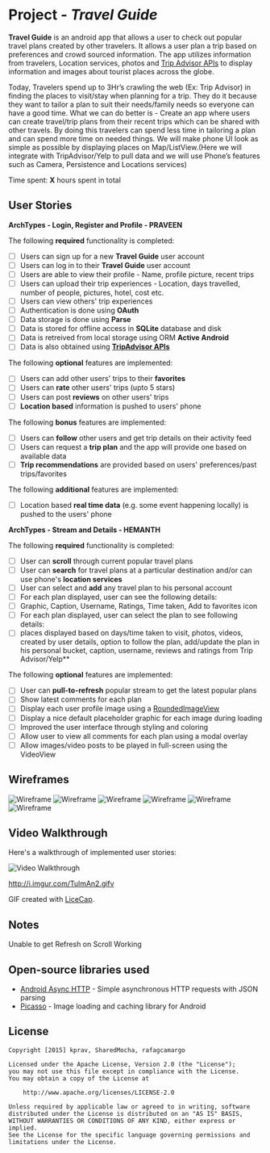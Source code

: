 # Project  - *Travel Guide*

**Travel Guide** is an android app that allows a user to check out popular travel plans created by other travelers. It allows a user plan a trip based on preferences and crowd sourced information. The app utilizes information from travelers, Location services, photos and [Trip Advisor APIs](https://developer-tripadvisor.com/content-api/) to display information and images about tourist places across the globe.

Today, Travelers spend up to 3Hr’s crawling the web (Ex: Trip Advisor) in finding the places to visit/stay when planning for a trip. They do it because they want to tailor a plan to suit their needs/family needs so everyone can have a good time. What we can do better is - Create an app where users can create travel/trip plans from their recent trips which can be shared with other travels. By doing this travelers can spend less time in tailoring a plan and can spend more time on needed things. We will make phone UI look as simple as possible by displaying places on Map/ListView.(Here we will integrate with TripAdvisor/Yelp to pull data and we will use Phone’s features such as Camera, Persistence and Locations services)

Time spent: **X** hours spent in total

## User Stories

**ArchTypes - Login, Register and Profile - PRAVEEN**

The following **required** functionality is completed:

* [ ]	Users can sign up for a new **Travel Guide** user account
* [ ]	Users can log in to their **Travel Guide** user account
* [ ] Users are able to view their profile - Name, profile picture, recent trips
* [ ] Users can upload their trip experiences - Location, days travelled, number of people, pictures, hotel, cost etc.
* [ ] Users can view others' trip experiences
* [ ] Authentication is done using **OAuth**
* [ ] Data storage is done using **Parse**
* [ ] Data is stored for offline access in **SQLite** database and disk
* [ ] Data is retreived from local storage using ORM **Active Android**
* [ ] Data is also obtained using **[TripAdvisor APIs](https://developer-tripadvisor.com/content-api/)**
    
The following **optional** features are implemented:
* [ ] Users can add other users' trips to their **favorites**
* [ ] Users can **rate** other users' trips (upto 5 stars)
* [ ] Users can post **reviews** on other users' trips
* [ ] **Location based** information is pushed to users' phone

The following **bonus** features are implemented:

* [ ] Users can **follow** other users and get trip details on their activity feed
* [ ] Users can request a **trip plan** and the app will provide one based on available data
* [ ] **Trip recommendations** are provided based on users' preferences/past trips/favorites

The following **additional** features are implemented:
* [ ] Location based **real time data** (e.g. some event happening locally) is pushed to the users' phone

**ArchTypes - Stream and Details - HEMANTH**

The following **required** functionality is completed:
* [ ] User can **scroll** through current popular travel plans
* [ ] User can **search** for travel plans at a particular destination and/or can use phone's **location services**
* [ ] User can select and **add** any travel plan to his personal account
* [ ] For each plan displayed, user can see the following details:
 * [ ] Graphic, Caption, Username, Ratings, Time taken, Add to favorites icon
* [ ]  For each plan displayed, user can select the plan to see following details:
 * [ ] places displayed based on days/time taken to visit, photos, videos, created by user details, option to follow the plan, add/update the plan in his personal bucket, caption, username, reviews and ratings from Trip Advisor/Yelp**

The following **optional** features are implemented:
* [ ] User can **pull-to-refresh** popular stream to get the latest popular plans
* [ ] Show latest comments for each plan
* [ ] Display each user profile image using a [RoundedImageView](https://github.com/vinc3m1/RoundedImageView)
* [ ] Display a nice default placeholder graphic for each image during loading
* [ ] Improved the user interface through styling and coloring
* [ ] Allow user to view all comments for each plan using a modal overlay
* [ ] Allow images/video posts to be played in full-screen using the VideoView

## Wireframes

![Wireframe](Wireframes/Login_1.png)
![Wireframe](Wireframes/Login_2.png)
![Wireframe](Wireframes/SignUp.png)
![Wireframe](Wireframes/Profile.png)
![Wireframe](Wireframes/HomeScreen.png)
![Wireframe](Wireframes/Detailed_Plan.png)

## Video Walkthrough 

Here's a walkthrough of implemented user stories:

<img src='' title='Video Walkthrough' width='' alt='Video Walkthrough' />

http://i.imgur.com/TulmAn2.gifv

GIF created with [LiceCap](http://www.cockos.com/licecap/).

## Notes

Unable to get Refresh on Scroll Working

## Open-source libraries used

- [Android Async HTTP](https://github.com/loopj/android-async-http) - Simple asynchronous HTTP requests with JSON parsing
- [Picasso](http://square.github.io/picasso/) - Image loading and caching library for Android

## License

    Copyright [2015] kprav, SharedMocha, rafagcamargo

    Licensed under the Apache License, Version 2.0 (the "License");
    you may not use this file except in compliance with the License.
    You may obtain a copy of the License at

        http://www.apache.org/licenses/LICENSE-2.0

    Unless required by applicable law or agreed to in writing, software
    distributed under the License is distributed on an "AS IS" BASIS,
    WITHOUT WARRANTIES OR CONDITIONS OF ANY KIND, either express or implied.
    See the License for the specific language governing permissions and
    limitations under the License.
    